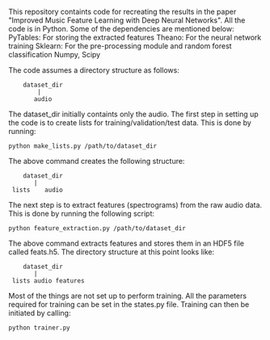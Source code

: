 This repository containts code for recreating the results in the paper "Improved Music Feature Learning with Deep Neural Networks". All the code is in Python. 
Some of the dependencies are mentioned below:
PyTables: For storing the extracted features
Theano: For the neural network training
Sklearn: For the pre-processing module and random forest classification
Numpy, Scipy

The code assumes a directory structure as follows:

```
	dataset_dir
    	|
	   audio 
```

The dataset_dir initially containts only the audio. The first step in setting up the code is to create lists for training/validation/test data. This is done by running:
```
python make_lists.py /path/to/dataset_dir
```
The above command creates the following structure:

```
	dataset_dir
       |
 lists    audio
```
The next step is to extract features (spectrograms) from the raw audio data. This is done by running the following script:
```
python feature_extraction.py /path/to/dataset_dir
```
The above command extracts features and stores them in an HDF5 file called feats.h5. The directory structure at this point looks like:
```
	dataset_dir
       |
 lists audio features
```

Most of the things are not set up to perform training. All the parameters required for training can be set in the states.py file. Training can then be initiated by calling:
```
python trainer.py
```